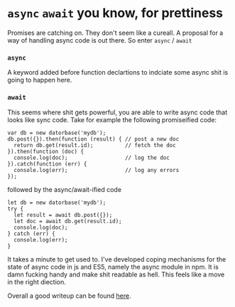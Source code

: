 # `async` `await` you know, for prettiness

Promises are catching on. They don't seem like a cureall. A proposal for
a way of handling async code is out there. So enter `async` / `await`

### `async`

A keyword added before function declartions to indciate some async shit
is going to happen here.

### `await`

This seems where shit gets powerful, you are able to write async code
that looks like sync code. Take for example the following promiseified
code:

```
var db = new datorbase('mydb');
db.post({}).then(function (result) { // post a new doc
  return db.get(result.id);          // fetch the doc
}).then(function (doc) {
  console.log(doc);                  // log the doc
}).catch(function (err) {
  console.log(err);                  // log any errors
});
```

followed by the async/await-ified code

```
let db = new datorbase('mydb');
try {
  let result = await db.post({});
  let doc = await db.get(result.id);
  console.log(doc);
} catch (err) {
  console.log(err);
}
```

It takes a minute to get used to. I've developed coping mechanisms for
the state of async code in js and ES5, namely the async module in npm.
It is damn fucking handy and make shit readable as hell. This feels like
a move in the right diection.

Overall a good writeup can be found
[here](https://pouchdb.com/2015/03/05/taming-the-async-beast-with-es7.html).
